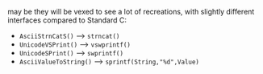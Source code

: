 may be they will be vexed to see a lot of recreations, with slightly different interfaces compared to Standard C:
* `AsciiStrnCatS()` --> `strncat()`
* `UnicodeVSPrint()` --> `vswprintf()`
* `UnicodeSPrint()` --> `swprintf()`
* `AsciiValueToString()` --> `sprintf(String,"%d",Value)`
